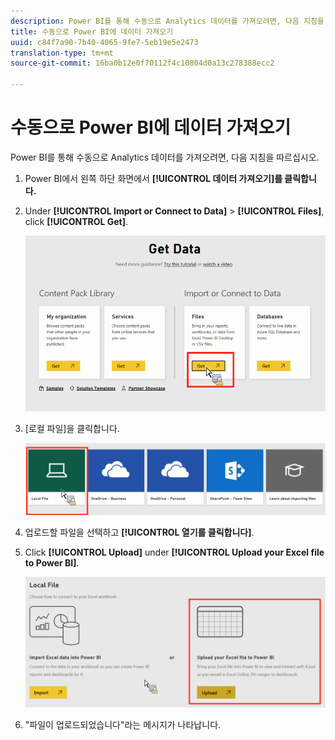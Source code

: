 ```yaml
---
description: Power BI를 통해 수동으로 Analytics 데이터를 가져오려면, 다음 지침을 따르십시오.
title: 수동으로 Power BI에 데이터 가져오기
uuid: c84f7a90-7b40-4065-9fe7-5eb19e5e2473
translation-type: tm+mt
source-git-commit: 16ba0b12e0f70112f4c10804d0a13c278388ecc2

---
```



# 수동으로 Power BI에 데이터 가져오기

Power BI를 통해 수동으로 Analytics 데이터를 가져오려면, 다음 지침을 따르십시오.

1. Power BI에서 왼쪽 하단 화면에서 **[!UICONTROL 데이터 가져오기]를 클릭합니다.**
1. Under **[!UICONTROL Import or Connect to Data]** &gt; **[!UICONTROL Files]**, click **[!UICONTROL Get]**.

   ![](assets/get-data.png)

1. [로컬 파일]을 클릭합니다.

   ![](assets/local-file.png)

1. 업로드할 파일을 선택하고 **[!UICONTROL 열기를 클릭합니다]**.
1. Click **[!UICONTROL Upload]** under **[!UICONTROL Upload your Excel file to Power BI]**.

   ![](assets/upload-excel-file.png)

1. "파일이 업로드되었습니다"라는 메시지가 나타납니다.


